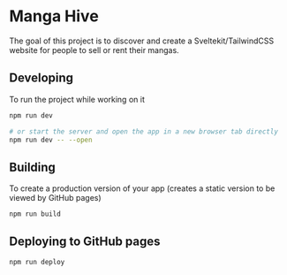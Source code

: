 # Manga Hive

The goal of this project is to discover and create a Sveltekit/TailwindCSS website for people to sell or rent their mangas.

## Developing

To run the project while working on it

```bash
npm run dev

# or start the server and open the app in a new browser tab directly
npm run dev -- --open
```

## Building

To create a production version of your app (creates a static version to be viewed by GitHub pages)

```bash
npm run build
```


## Deploying to GitHub pages

```bash
npm run deploy
```